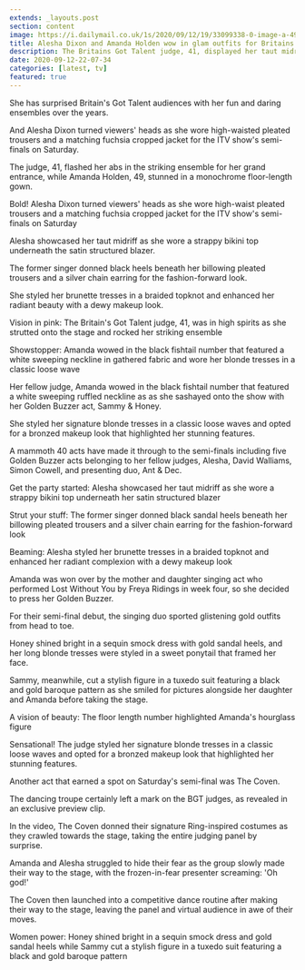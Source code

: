 ```yaml
---
extends: _layouts.post
section: content
image: https://i.dailymail.co.uk/1s/2020/09/12/19/33099338-0-image-a-49_1599935056901.jpg 
title: Alesha Dixon and Amanda Holden wow in glam outfits for Britains Got Talent semi-finals 
description: The Britains Got Talent judge, 41, displayed her taut midriff in a splendid fuchsia cropped jacket and matching pleated trousers for the Britains Got Talent semi-finals on Saturday evening. 
date: 2020-09-12-22-07-34 
categories: [latest, tv] 
featured: true 
--- 
```

She has surprised Britain's Got Talent audiences with her fun and daring ensembles over the years. 

And Alesha Dixon turned viewers' heads as she wore high-waisted pleated trousers and a matching fuchsia cropped jacket for the ITV show's semi-finals on Saturday. 

The judge, 41, flashed her abs in the striking ensemble for her grand entrance, while Amanda Holden, 49, stunned in a monochrome floor-length gown.

Bold! Alesha Dixon turned viewers' heads as she wore high-waist pleated trousers and a matching fuchsia cropped jacket for the ITV show's semi-finals on Saturday

Alesha showcased her taut midriff as she wore a strappy bikini top underneath the satin structured blazer. 

The former singer donned black heels beneath her billowing pleated trousers and a silver chain earring for the fashion-forward look.

She styled her brunette tresses in a braided topknot and enhanced her radiant beauty with a dewy makeup look.

Vision in pink: The Britain's Got Talent judge, 41, was in high spirits as she strutted onto the stage and rocked her striking ensemble 

Showstopper: Amanda wowed in the black fishtail number that featured a white sweeping neckline in gathered fabric and wore her blonde tresses in a classic loose wave

Her fellow judge, Amanda wowed in the black fishtail number that featured a white sweeping ruffled neckline as as she sashayed onto the show with her Golden Buzzer act, Sammy & Honey.

She styled her signature blonde tresses in a classic loose waves and opted for a bronzed makeup look that highlighted her stunning features.     

A mammoth 40 acts have made it through to the semi-finals including five Golden Buzzer acts belonging to her fellow judges, Alesha, David Walliams, Simon Cowell, and presenting duo, Ant & Dec. 

Get the party started: Alesha showcased her taut midriff as she wore a strappy bikini top underneath her satin structured blazer

Strut your stuff: The former singer donned black sandal heels beneath her billowing pleated trousers and a silver chain earring for the fashion-forward look

Beaming: Alesha styled her brunette tresses in a braided topknot and enhanced her radiant complexion with a dewy makeup look

Amanda was won over by the mother and daughter singing act who performed Lost Without You by Freya Ridings in week four, so she decided to press her Golden Buzzer.

For their semi-final debut, the singing duo sported glistening gold outfits from head to toe.

Honey shined bright in a sequin smock dress with gold sandal heels, and her long blonde tresses were styled in a sweet ponytail that framed her face.  

Sammy, meanwhile, cut a stylish figure in a tuxedo suit featuring a black and gold baroque pattern as she smiled for pictures alongside her daughter and Amanda before taking the stage.   

A vision of beauty: The floor length number highlighted Amanda's hourglass figure

Sensational! The judge styled her signature blonde tresses in a classic loose waves and opted for a bronzed makeup look that highlighted her stunning features.

Another act that earned a spot on Saturday's semi-final was The Coven. 

The dancing troupe certainly left a mark on the BGT judges, as revealed in an exclusive preview clip.

In the video, The Coven donned their signature Ring-inspired costumes as they crawled towards the stage, taking the entire judging panel by surprise.   

Amanda and Alesha struggled to hide their fear as the group slowly made their way to the stage, with the frozen-in-fear presenter screaming: 'Oh god!'

The Coven then launched into a competitive dance routine after making their way to the stage, leaving the panel and virtual audience in awe of their moves.

Women power: Honey shined bright in a sequin smock dress and gold sandal heels while Sammy cut a stylish figure in a tuxedo suit featuring a black and gold baroque pattern

